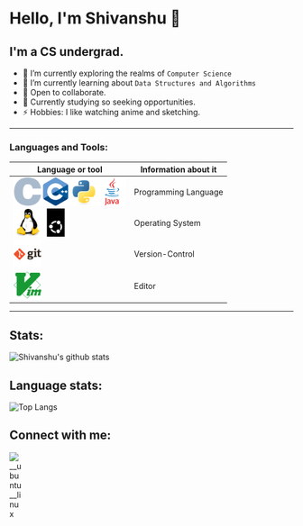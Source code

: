 # Hello, I'm Shivanshu 👋

## I'm a CS undergrad.

- 🔭 I’m currently exploring the realms of `Computer Science`
- 🌱 I’m currently learning about `Data Structures and Algorithms`
- 👯 Open to collaborate.
- 💼  Currently studying so seeking opportunities.
- ⚡ Hobbies: I like watching anime and sketching.

---

### Languages and Tools:

Language or tool | Information about it
---|---
<img align="left" alt="C" width="50px" height="50px" src="https://github.com/devicons/devicon/blob/master/icons/c/c-original.svg"> <img align="left" alt="C++" width="50px" height="50px" src="https://github.com/devicons/devicon/blob/master/icons/cplusplus/cplusplus-original.svg"> <img align="left" alt="python" width="50px" height="50px" src="https://github.com/devicons/devicon/blob/master/icons/python/python-original.svg"> <img align="left" alt="python" width="50px" height="50px" src="https://github.com/devicons/devicon/blob/master/icons/java/java-original-wordmark.svg"> | Programming Language
<img align="left" alt="linux" width="50px" height="50px" src="https://github.com/devicons/devicon/blob/master/icons/linux/linux-original.svg"> <img align="left" alt="ubuntu" width="50px" height="50px" src="https://github.com/devicons/devicon/blob/master/icons/ubuntu/ubuntu-plain.svg"> | Operating System
<img align="left" alt="git" width="50px" height="50px" src="https://github.com/devicons/devicon/blob/master/icons/git/git-original-wordmark.svg"> | Version-Control
<img alt="vim" width="50px" height="50px" src="https://github.com/devicons/devicon/blob/master/icons/vim/vim-plain.svg"> | Editor

---

## Stats:

![Shivanshu's github stats](https://github-readme-stats.vercel.app/api?username=shivanshu-semwal&show_icons=true&theme=radical)

## Language stats:

![Top Langs](https://github-readme-stats.vercel.app/api/top-langs/?username=shivanshu-semwal)

## Connect with me:

[<img align="left" alt="__ubuntu__linux" width="22px" src="https://cdn.jsdelivr.net/npm/simple-icons@v3/icons/instagram.svg" />](https://www.instagram.com/__ubuntu__linux)
